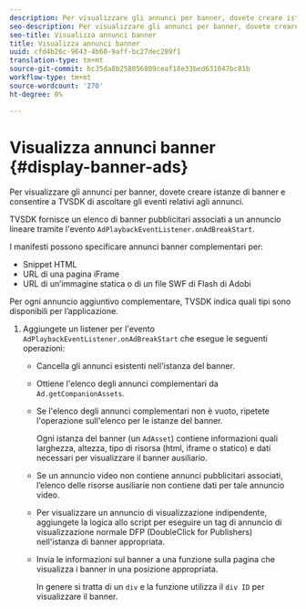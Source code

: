 ```yaml
---
description: Per visualizzare gli annunci per banner, dovete creare istanze di banner e consentire a TVSDK di ascoltare gli eventi relativi agli annunci.
seo-description: Per visualizzare gli annunci per banner, dovete creare istanze di banner e consentire a TVSDK di ascoltare gli eventi relativi agli annunci.
seo-title: Visualizza annunci banner
title: Visualizza annunci banner
uuid: cfd4b26c-9643-4b60-9aff-bc27dec289f1
translation-type: tm+mt
source-git-commit: bc35da8b258056809ceaf18e33bed631047bc81b
workflow-type: tm+mt
source-wordcount: '270'
ht-degree: 0%

---
```



# Visualizza annunci banner {#display-banner-ads}

Per visualizzare gli annunci per banner, dovete creare istanze di banner e consentire a TVSDK di ascoltare gli eventi relativi agli annunci.

TVSDK fornisce un elenco di banner pubblicitari associati a un annuncio lineare tramite l&#39;evento `AdPlaybackEventListener.onAdBreakStart`.

I manifesti possono specificare annunci banner complementari per:

* Snippet HTML
* URL di una pagina iFrame
* URL di un’immagine statica o di un file SWF di Flash di Adobi 

Per ogni annuncio aggiuntivo complementare, TVSDK indica quali tipi sono disponibili per l’applicazione.

1. Aggiungete un listener per l&#39;evento `AdPlaybackEventListener.onAdBreakStart` che esegue le seguenti operazioni:

   * Cancella gli annunci esistenti nell&#39;istanza del banner.
   * Ottiene l&#39;elenco degli annunci complementari da `Ad.getCompanionAssets`.
   * Se l&#39;elenco degli annunci complementari non è vuoto, ripetete l&#39;operazione sull&#39;elenco per le istanze del banner.

      Ogni istanza del banner (un `AdAsset`) contiene informazioni quali larghezza, altezza, tipo di risorsa (html, iframe o statico) e dati necessari per visualizzare il banner ausiliario.
   * Se un annuncio video non contiene annunci pubblicitari associati, l’elenco delle risorse ausiliarie non contiene dati per tale annuncio video.
   * Per visualizzare un annuncio di visualizzazione indipendente, aggiungete la logica allo script per eseguire un tag di annuncio di visualizzazione normale DFP (DoubleClick for Publishers) nell&#39;istanza di banner appropriata.
   * Invia le informazioni sul banner a una funzione sulla pagina che visualizza i banner in una posizione appropriata.

      In genere si tratta di un `div` e la funzione utilizza il `div ID` per visualizzare il banner.
